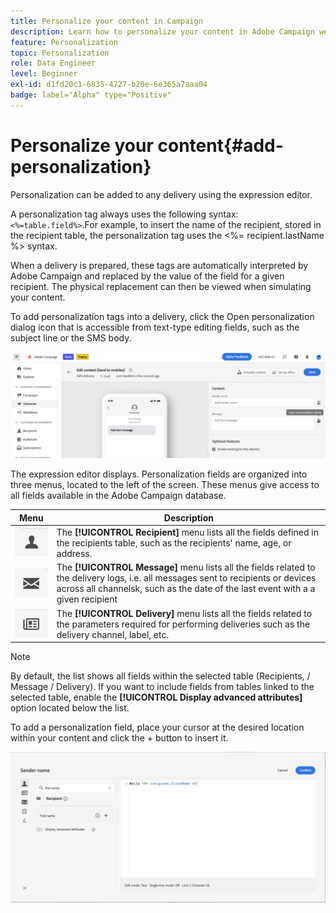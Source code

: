 ```yaml
---
title: Personalize your content in Campaign
description: Learn how to personalize your content in Adobe Campaign web UI
feature: Personalization
topic: Personalization
role: Data Engineer
level: Beginner
exl-id: d1fd20c1-6835-4727-b20e-6e365a7aaa04
badge: label="Alpha" type="Positive"
---
```


# Personalize your content{#add-personalization}

Personalization can be added to any delivery using the expression editor. 

A personalization tag always uses the following syntax: `<%=table.field%>`.For example, to insert the name of the recipient, stored in the recipient table, the personalization tag uses the <%= recipient.lastName %> syntax.

When a delivery is prepared, these tags are automatically interpreted by Adobe Campaign and replaced by the value of the field for a given recipient. The physical replacement can then be viewed when simulating your content.

To add personalization tags into a delivery, click the Open personalization dialog icon that is accessible from text-type editing fields, such as the subject line or the SMS body.

![](assets/perso-access.png)

The expression editor displays. Personalization fields are organized into three menus, located to the left of the screen. These menus give access to all fields available in the Adobe Campaign database.

|Menu | Description | 
|-----|------------|
|![](assets/do-not-localize/perso-recipients-menu.png) | The **[!UICONTROL Recipient]** menu lists all the fields defined in the recipients table, such as the recipients' name, age, or address. | 
|![](assets/do-not-localize/perso-message-menu.png)| The **[!UICONTROL Message]** menu lists all the fields related to the delivery logs, i.e. all messages sent to recipients or devices across all channelsk, such as the date of the last event with a a given recipient |
|![](assets/do-not-localize/perso-delivery-menu.png)| The **[!UICONTROL Delivery]** menu lists all the fields related to the parameters required for performing deliveries such as the delivery channel, label, etc.|

>[!NOTE]
>
>By default, the list shows all fields within the selected table (Recipients, / Message / Delivery). If you want to include fields from tables linked to the selected table, enable the **[!UICONTROL Display advanced attributes]** option located below the list.

To add a personalization field, place your cursor at the desired location within your content and click the + button to insert it.

![](assets/perso-insert-field.png)
